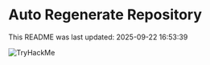 # Auto Regenerate Repository

This README was last updated: 2025-09-22 16:53:39

 ![TryHackMe](https://tryhackme.com/badge/533634)